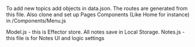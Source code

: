To add new topics add objects in data.json. 
The routes are generated from this file. 
Also clone and set up Pages Components (Like Home for instance) in /Components/Menu.js 

Model.js - this is Effector store. All notes save in Local Storage. 
Notes.js - this file is for Notes UI and logic settings 
